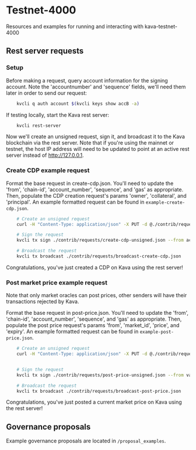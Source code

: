 # Testnet-4000

Resources and examples for running and interacting with kava-testnet-4000

## Rest server requests

### Setup

 Before making a request, query account information for the signing account. Note the 'accountnumber' and 'sequence' fields, we'll need them later in order to send our request:

```bash
    kvcli q auth account $(kvcli keys show accB -a)
```

If testing locally, start the Kava rest server:

```bash
    kvcli rest-server
```

Now we'll create an unsigned request, sign it, and broadcast it to the Kava blockchain via the rest server. Note that if you're using the mainnet or testnet, the host IP address will need to be updated to point at an active rest server instead of http://127.0.0.1.

### Create CDP example request

 Format the base request in create-cdp.json. You'll need to update the 'from', 'chain-id', 'account_number', 'sequence', and 'gas' as appropriate. Then, populate the CDP creation request's params 'owner', 'collateral', and 'principal'. An example formatted request can be found in `example-create-cdp.json`.

```bash
    # Create an unsigned request
    curl -H "Content-Type: application/json" -X PUT -d @./contrib/requests/create-cdp.json http://127.0.0.1:1317/cdp | jq > ./contrib/requests/create-cdp-unsigned.json

    # Sign the request
    kvcli tx sign ./contrib/requests/create-cdp-unsigned.json --from accB --offline --chain-id testing --sequence 1 --account-number 2 | jq  > ./contrib/requests/broadcast-create-cdp.json

    # Broadcast the request
    kvcli tx broadcast ./contrib/requests/broadcast-create-cdp.json
```

Congratulations, you've just created a CDP on Kava using the rest server!

### Post market price example request

 Note that only market oracles can post prices, other senders will have their transactions rejected by Kava.

 Format the base request in post-price.json. You'll need to update the 'from', 'chain-id', 'account_number', 'sequence', and 'gas' as appropriate. Then, populate the post price request's params 'from', 'market_id', 'price', and 'expiry'. An example formatted request can be found in `example-post-price.json`.

```bash
    # Create an unsigned request
	curl -H "Content-Type: application/json" -X PUT -d @./contrib/requests/post-price.json http://127.0.0.1:1317/pricefeed/postprice | jq > ./contrib/requests/post-price-unsigned.json


    # Sign the request
    kvcli tx sign ./contrib/requests/post-price-unsigned.json --from validator --offline --chain-id testing --sequence 96 --account-number 0 | jq > ./contrib/requests/broadcast-post-price.json

    # Broadcast the request
    kvcli tx broadcast ./contrib/requests/broadcast-post-price.json
```

Congratulations, you've just posted a current market price on Kava using the rest server!

## Governance proposals

Example governance proposals are located in `/proposal_examples`.